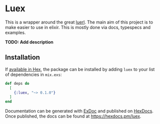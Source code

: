 # Luex

This is a wrapper around the great [luerl](https://github.com/rvirding/luerl).
The main aim of this project is to make easier to use in elixir.
This is mostly done via docs, typespecs and examples.

**TODO: Add description**

## Installation

If [available in Hex](https://hex.pm/docs/publish), the package can be installed
by adding `luex` to your list of dependencies in `mix.exs`:

```elixir
def deps do
  [
    {:luex, "~> 0.1.0"}
  ]
end
```

Documentation can be generated with [ExDoc](https://github.com/elixir-lang/ex_doc)
and published on [HexDocs](https://hexdocs.pm). Once published, the docs can
be found at <https://hexdocs.pm/luex>.

